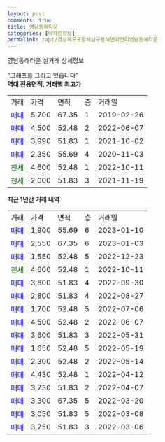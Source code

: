 ```yaml
---
layout: post
comments: true
title: 영남동해타운
categories: [아파트정보]
permalink: /apt/경상북도포항시남구동해면약전리영남동해타운
---
```


영남동해타운 실거래 상세정보

<script type="text/javascript">
  google.charts.load('current', {'packages':['line', 'corechart']});
  google.charts.setOnLoadCallback(drawChart);

  function drawChart() {
    var data = new google.visualization.DataTable();
    data.addColumn('date', '거래일');
    data.addColumn('number', "매매");
    data.addColumn('number', "전세");
    data.addColumn('number', "전매");

    data.addRows([[new Date(Date.parse("2023-01-10")), 1900, null, null], [new Date(Date.parse("2023-01-03")), 2550, null, null], [new Date(Date.parse("2022-12-23")), 1550, null, null], [new Date(Date.parse("2022-10-11")), null, 4600, null], [new Date(Date.parse("2022-09-30")), 3800, null, null], [new Date(Date.parse("2022-08-27")), 2800, null, null], [new Date(Date.parse("2022-07-06")), 1700, null, null], [new Date(Date.parse("2022-06-07")), 4500, null, null], [new Date(Date.parse("2022-05-31")), 3600, null, null], [new Date(Date.parse("2022-05-19")), 1650, null, null], [new Date(Date.parse("2022-05-14")), 2300, null, null], [new Date(Date.parse("2022-04-12")), 4430, null, null], [new Date(Date.parse("2022-04-07")), 3730, null, null], [new Date(Date.parse("2022-03-20")), 3300, null, null], [new Date(Date.parse("2022-03-08")), 3050, null, null], [new Date(Date.parse("2022-03-06")), 3750, null, null]]);

    var options = {
      hAxis: {
        format: 'yyyy/MM/dd'
      },    
      lineWidth: 0,
      pointsVisible: true,    
      title: '최근 1년간 유형별 실거래가 분포',
      legend: { position: 'bottom' }
    };

    var formatter = new google.visualization.NumberFormat({pattern:'###,###'} );
    formatter.format(data, 1);
    formatter.format(data, 2);
    
    setTimeout(function() {
        var chart = new google.visualization.LineChart(document.getElementById('columnchart_material'));
        chart.draw(data, (options));
        document.getElementById('loading').style.display = 'none';
    }, 200);
  }
</script>


<div id="loading" style="z-index:20; display: block; margin-left: 0px">"그래프를 그리고 있습니다"</div>
<div id="columnchart_material" style="width: 95%; margin-left: 0px; display: block"></div>
<!-- contents start -->
<b>역대 전용면적, 거래별 최고가</b>
<table class="sortable">
    <tr>
      <td>거래</td>
      <td>가격</td>
      <td>면적</td>
      <td>층</td>
      <td>거래일</td>
    </tr>
        <tr>
          <td><a style="color: blue">매매</a></td>
          <td>5,700</td>
          <td>67.35</td>
          <td>1</td>
          <td>2019-02-26</td>
        </tr>            <tr>
          <td><a style="color: blue">매매</a></td>
          <td>4,500</td>
          <td>52.48</td>
          <td>2</td>
          <td>2022-06-07</td>
        </tr>            <tr>
          <td><a style="color: blue">매매</a></td>
          <td>3,990</td>
          <td>51.83</td>
          <td>1</td>
          <td>2021-10-02</td>
        </tr>            <tr>
          <td><a style="color: blue">매매</a></td>
          <td>2,350</td>
          <td>55.69</td>
          <td>4</td>
          <td>2020-11-03</td>
        </tr>        
        <tr>
              <td><a style="color: darkgreen">전세</a></td>
              <td>4,600</td>
              <td>52.48</td>
              <td>1</td>
              <td>2022-10-11</td>
            </tr>            <tr>
              <td><a style="color: darkgreen">전세</a></td>
              <td>2,000</td>
              <td>51.83</td>
              <td>3</td>
              <td>2021-11-19</td>
            </tr>        
    
</table>

<b>최근 1년간 거래 내역</b>

<table class="sortable">
    <tr>
      <td>거래</td>
      <td>가격</td>
      <td>면적</td>
      <td>층</td>
      <td>거래일</td>
    </tr>
    <tr>
      <td><a style="color: blue">매매</a></td>
      <td>1,900</td>
      <td>55.69</td>
      <td>6</td>
      <td>2023-01-10</td>
    </tr>          <tr>
      <td><a style="color: blue">매매</a></td>
      <td>2,550</td>
      <td>67.35</td>
      <td>6</td>
      <td>2023-01-03</td>
    </tr>          <tr>
      <td><a style="color: blue">매매</a></td>
      <td>1,550</td>
      <td>52.48</td>
      <td>5</td>
      <td>2022-12-23</td>
    </tr>          <tr>
      <td><a style="color: darkgreen">전세</a></td>
      <td>4,600</td>
      <td>52.48</td>
      <td>1</td>
      <td>2022-10-11</td>
    </tr>          <tr>
      <td><a style="color: blue">매매</a></td>
      <td>3,800</td>
      <td>51.83</td>
      <td>4</td>
      <td>2022-09-30</td>
    </tr>          <tr>
      <td><a style="color: blue">매매</a></td>
      <td>2,800</td>
      <td>51.83</td>
      <td>4</td>
      <td>2022-08-27</td>
    </tr>          <tr>
      <td><a style="color: blue">매매</a></td>
      <td>1,700</td>
      <td>52.48</td>
      <td>5</td>
      <td>2022-07-06</td>
    </tr>          <tr>
      <td><a style="color: blue">매매</a></td>
      <td>4,500</td>
      <td>52.48</td>
      <td>2</td>
      <td>2022-06-07</td>
    </tr>          <tr>
      <td><a style="color: blue">매매</a></td>
      <td>3,600</td>
      <td>51.83</td>
      <td>3</td>
      <td>2022-05-31</td>
    </tr>          <tr>
      <td><a style="color: blue">매매</a></td>
      <td>1,650</td>
      <td>52.48</td>
      <td>5</td>
      <td>2022-05-19</td>
    </tr>          <tr>
      <td><a style="color: blue">매매</a></td>
      <td>2,300</td>
      <td>52.48</td>
      <td>2</td>
      <td>2022-05-14</td>
    </tr>          <tr>
      <td><a style="color: blue">매매</a></td>
      <td>4,430</td>
      <td>52.48</td>
      <td>1</td>
      <td>2022-04-12</td>
    </tr>          <tr>
      <td><a style="color: blue">매매</a></td>
      <td>3,730</td>
      <td>51.83</td>
      <td>2</td>
      <td>2022-04-07</td>
    </tr>          <tr>
      <td><a style="color: blue">매매</a></td>
      <td>3,300</td>
      <td>67.35</td>
      <td>5</td>
      <td>2022-03-20</td>
    </tr>          <tr>
      <td><a style="color: blue">매매</a></td>
      <td>3,050</td>
      <td>51.83</td>
      <td>5</td>
      <td>2022-03-08</td>
    </tr>          <tr>
      <td><a style="color: blue">매매</a></td>
      <td>3,750</td>
      <td>51.83</td>
      <td>3</td>
      <td>2022-03-06</td>
    </tr>      </table>
<!-- contents end -->    

